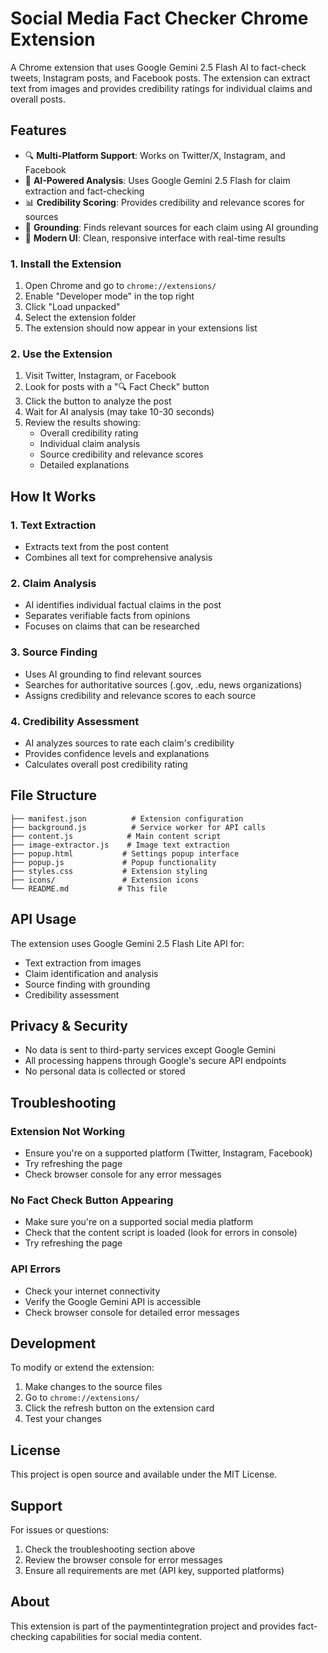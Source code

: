 # Social Media Fact Checker Chrome Extension

A Chrome extension that uses Google Gemini 2.5 Flash AI to fact-check tweets, Instagram posts, and Facebook posts. The extension can extract text from images and provides credibility ratings for individual claims and overall posts.

## Features

- 🔍 **Multi-Platform Support**: Works on Twitter/X, Instagram, and Facebook
- 🧠 **AI-Powered Analysis**: Uses Google Gemini 2.5 Flash for claim extraction and fact-checking
- 📊 **Credibility Scoring**: Provides credibility and relevance scores for sources
- 🎯 **Grounding**: Finds relevant sources for each claim using AI grounding
- 📱 **Modern UI**: Clean, responsive interface with real-time results


### 1. Install the Extension

1. Open Chrome and go to `chrome://extensions/`
2. Enable "Developer mode" in the top right
3. Click "Load unpacked"
4. Select the extension folder
5. The extension should now appear in your extensions list


### 2. Use the Extension

1. Visit Twitter, Instagram, or Facebook
2. Look for posts with a "🔍 Fact Check" button
3. Click the button to analyze the post
4. Wait for AI analysis (may take 10-30 seconds)
5. Review the results showing:  
   * Overall credibility rating  
   * Individual claim analysis  
   * Source credibility and relevance scores  
   * Detailed explanations

## How It Works

### 1. Text Extraction

* Extracts text from the post content
* Combines all text for comprehensive analysis

### 2. Claim Analysis

* AI identifies individual factual claims in the post
* Separates verifiable facts from opinions
* Focuses on claims that can be researched

### 3. Source Finding

* Uses AI grounding to find relevant sources
* Searches for authoritative sources (.gov, .edu, news organizations)
* Assigns credibility and relevance scores to each source

### 4. Credibility Assessment

* AI analyzes sources to rate each claim's credibility
* Provides confidence levels and explanations
* Calculates overall post credibility rating

## File Structure

```
├── manifest.json          # Extension configuration
├── background.js          # Service worker for API calls
├── content.js            # Main content script
├── image-extractor.js    # Image text extraction
├── popup.html           # Settings popup interface
├── popup.js             # Popup functionality
├── styles.css           # Extension styling
├── icons/               # Extension icons
└── README.md           # This file
```

## API Usage

The extension uses Google Gemini 2.5 Flash Lite API for:

* Text extraction from images
* Claim identification and analysis
* Source finding with grounding
* Credibility assessment

## Privacy & Security

* No data is sent to third-party services except Google Gemini
* All processing happens through Google's secure API endpoints
* No personal data is collected or stored

## Troubleshooting

### Extension Not Working

* Ensure you're on a supported platform (Twitter, Instagram, Facebook)
* Try refreshing the page
* Check browser console for any error messages

### No Fact Check Button Appearing

* Make sure you're on a supported social media platform
* Check that the content script is loaded (look for errors in console)
* Try refreshing the page

### API Errors

* Check your internet connectivity
* Verify the Google Gemini API is accessible
* Check browser console for detailed error messages

## Development

To modify or extend the extension:

1. Make changes to the source files
2. Go to `chrome://extensions/`
3. Click the refresh button on the extension card
4. Test your changes

## License

This project is open source and available under the MIT License.

## Support

For issues or questions:

1. Check the troubleshooting section above
2. Review the browser console for error messages
3. Ensure all requirements are met (API key, supported platforms)

## About

This extension is part of the paymentintegration project and provides fact-checking capabilities for social media content.
